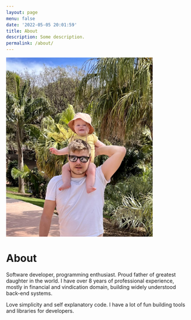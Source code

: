 ```yaml
---
layout: page
menu: false
date: '2022-05-05 20:01:59'
title: About
description: Some description.
permalink: /about/
---
```


<img class="" src="/assets/img/uploads/profile.jpg" alt="Grzegorz Bułat" width="400">

# About

Software developer, programming enthusiast. Proud father of greatest daughter in the world. I have over 8 years of professional experience, mostly in financial and vindication domain, building widely understood back-end systems.

Love simplicity and self explanatory code. I have a lot of fun building tools and libraries for developers. 

